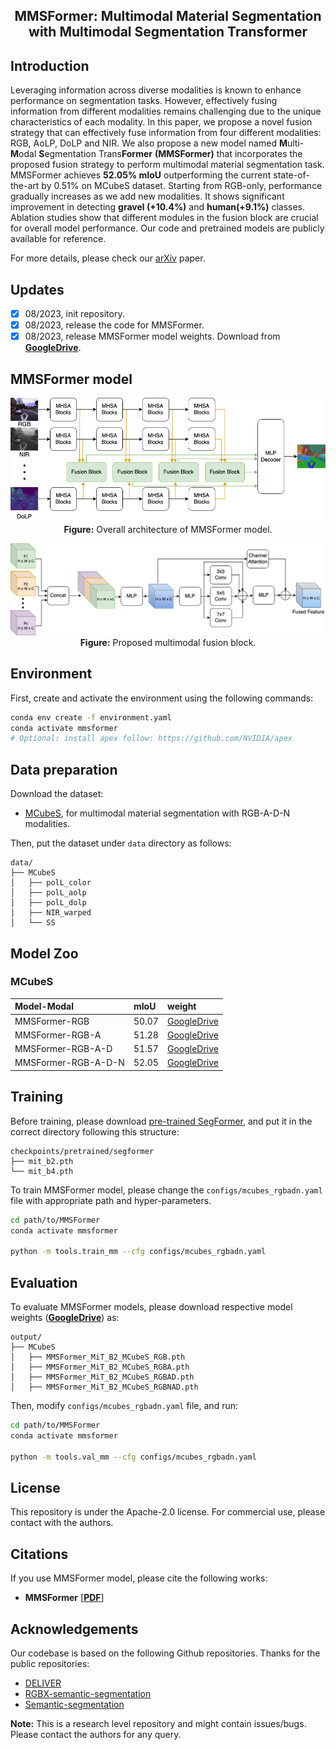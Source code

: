 <div align="center"> 

## MMSFormer: Multimodal Material Segmentation with Multimodal Segmentation Transformer

</div>

<!-- <p align="center">
<a href="https://arxiv.org/pdf/2303.01480.pdf">
    <img src="https://img.shields.io/badge/arXiv-2303.01480-red" /></a>
<a href="https://jamycheung.github.io/DELIVER.html">
    <img src="https://img.shields.io/badge/Project-page-green" /></a>
<a href="https://www.youtube.com/watch?v=X-VeSLsEToA">
    <img src="https://img.shields.io/badge/Video-YouTube-%23FF0000.svg" /></a>
<a href="https://pytorch.org/">
    <img src="https://img.shields.io/badge/Framework-PyTorch-orange.svg" /></a>
<a href="https://github.com/jamycheung/DELIVER/blob/main/LICENSE">
    <img src="https://img.shields.io/badge/License-Apache_2.0-blue.svg" /></a>
</p> -->

## Introduction

Leveraging information across diverse modalities is known to enhance performance on segmentation tasks. However, effectively fusing information from different modalities remains challenging due to the unique characteristics of each modality. In this paper, we propose a novel fusion strategy that can effectively fuse information from four different modalities: RGB, AoLP, DoLP and NIR. We also propose a new model named **M**ulti-**M**odal **S**egmentation Trans**Former** **(MMSFormer)** that incorporates the proposed fusion strategy to perform multimodal material segmentation task. MMSFormer achieves **52.05\% mIoU** outperforming the current state-of-the-art by 0.51\% on MCubeS dataset. Starting from RGB-only, performance gradually increases as we add new modalities. It shows significant improvement in detecting **gravel (+10.4\%)** and **human(+9.1\%)** classes. Ablation studies show that different modules in the fusion block are crucial for overall model performance. Our code and pretrained models are publicly available for reference. 

For more details, please check our [arXiv]() paper.

## Updates
- [x] 08/2023, init repository.
- [x] 08/2023, release the code for MMSFormer.
- [x] 08/2023, release MMSFormer model weights. Download from [**GoogleDrive**](https://drive.google.com/drive/folders/1gYciyPj5VvE1AJcuYA8JGmWh61OF3asH?usp=sharing).

## MMSFormer model

<div align="center"> 

![MMSFormer](figs/MMSFormer-Overall.png)
**Figure:** Overall architecture of MMSFormer model.

![Fusion Block](figs/MMSFormer-Fusion.png)
**Figure:** Proposed multimodal fusion block. 
</div>

## Environment

First, create and activate the environment using the following commands: 
```bash
conda env create -f environment.yaml
conda activate mmsformer
# Optional: install apex follow: https://github.com/NVIDIA/apex
```

## Data preparation
Download the dataset:
- [MCubeS](https://github.com/kyotovision-public/multimodal-material-segmentation), for multimodal material segmentation with RGB-A-D-N modalities.

Then, put the dataset under `data` directory as follows:

```
data/
├── MCubeS
│   ├── polL_color
│   ├── polL_aolp
│   ├── polL_dolp
│   ├── NIR_warped
│   └── SS
```

## Model Zoo

### MCubeS
| Model-Modal      | mIoU   | weight |
| :--------------- | :----- | :----- |
| MMSFormer-RGB       | 50.07 | [GoogleDrive](https://drive.google.com/drive/folders/18WXcJxfJsK_0UzKTYENdQaaEFWDo6xW6?usp=sharing) |
| MMSFormer-RGB-A     | 51.28 | [GoogleDrive](https://drive.google.com/drive/folders/18WXcJxfJsK_0UzKTYENdQaaEFWDo6xW6?usp=sharing) |
| MMSFormer-RGB-A-D   | 51.57 | [GoogleDrive](https://drive.google.com/drive/folders/18WXcJxfJsK_0UzKTYENdQaaEFWDo6xW6?usp=sharing) |
| MMSFormer-RGB-A-D-N | 52.05 | [GoogleDrive](https://drive.google.com/drive/folders/18WXcJxfJsK_0UzKTYENdQaaEFWDo6xW6?usp=sharing) |


## Training

Before training, please download [pre-trained SegFormer](https://drive.google.com/drive/folders/1Gx0DCwfsyoRs1pHAS6KksoGBdZEHxcE3?usp=sharing), and put it in the correct directory following this structure:

```text
checkpoints/pretrained/segformer
├── mit_b2.pth
└── mit_b4.pth
```

To train MMSFormer model, please change the `configs/mcubes_rgbadn.yaml` file with appropriate path and hyper-parameters. 

```bash
cd path/to/MMSFormer
conda activate mmsformer

python -m tools.train_mm --cfg configs/mcubes_rgbadn.yaml
```


## Evaluation
To evaluate MMSFormer models, please download respective model weights ([**GoogleDrive**](https://drive.google.com/drive/folders/18WXcJxfJsK_0UzKTYENdQaaEFWDo6xW6?usp=sharing)) as:


```text
output/
├── MCubeS
│   ├── MMSFormer_MiT_B2_MCubeS_RGB.pth
│   ├── MMSFormer_MiT_B2_MCubeS_RGBA.pth
│   ├── MMSFormer_MiT_B2_MCubeS_RGBAD.pth
│   ├── MMSFormer_MiT_B2_MCubeS_RGBNAD.pth
```

Then, modify `configs/mcubes_rgbadn.yaml` file, and run:

```bash
cd path/to/MMSFormer
conda activate mmsformer

python -m tools.val_mm --cfg configs/mcubes_rgbadn.yaml
```

## License

This repository is under the Apache-2.0 license. For commercial use, please contact with the authors.


## Citations

If you use MMSFormer model, please cite the following works:

- **MMSFormer** [[**PDF**]()]
<!-- ```
@article{zhang2023delivering,
  title={Delivering Arbitrary-Modal Semantic Segmentation},
  author={Zhang, Jiaming and Liu, Ruiping and Shi, Hao and Yang, Kailun and Reiß, Simon and Peng, Kunyu and Fu, Haodong and Wang, Kaiwei and Stiefelhagen, Rainer},
  journal={arXiv preprint arXiv:2303.01480},
  year={2023}
}
``` -->

## Acknowledgements
Our codebase is based on the following Github repositories. Thanks for the public repositories:
- [DELIVER](https://github.com/jamycheung/DELIVER)
- [RGBX-semantic-segmentation](https://github.com/huaaaliu/RGBX_Semantic_Segmentation)
- [Semantic-segmentation](https://github.com/sithu31296/semantic-segmentation)

**Note:** This is a research level repository and might contain issues/bugs. Please contact the authors for any query.
